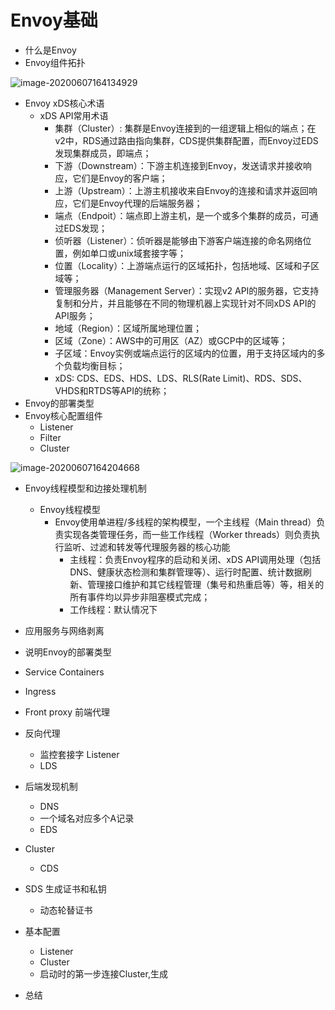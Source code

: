 # Envoy基础

- 什么是Envoy
- Envoy组件拓扑

![image-20200607164134929](C:\gitbooks\docs\devops\_media\istio\image-20200607164134929.png)

- Envoy xDS核心术语
  - xDS API常用术语
    - 集群（Cluster）: 集群是Envoy连接到的一组逻辑上相似的端点；在v2中，RDS通过路由指向集群，CDS提供集群配置，而Envoy过EDS发现集群成员，即端点；
    - 下游（Downstream）：下游主机连接到Envoy，发送请求并接收响应，它们是Envoy的客户端；
    - 上游（Upstream）：上游主机接收来自Envoy的连接和请求并返回响应，它们是Envoy代理的后端服务器；
    - 端点（Endpoit）：端点即上游主机，是一个或多个集群的成员，可通过EDS发现；
    - 侦听器（Listener）：侦听器是能够由下游客户端连接的命名网络位置，例如单口或unix域套接字等；
    - 位置（Locality）：上游端点运行的区域拓扑，包括地域、区域和子区域等；
    - 管理服务器（Management Server）：实现v2 API的服务器，它支持复制和分片，并且能够在不同的物理机器上实现针对不同xDS API的API服务；
    - 地域（Region）：区域所属地理位置；
    - 区域（Zone）：AWS中的可用区（AZ）或GCP中的区域等；
    - 子区域：Envoy实例或端点运行的区域内的位置，用于支持区域内的多个负载均衡目标；
    - xDS: CDS、EDS、HDS、LDS、RLS(Rate Limit)、RDS、SDS、VHDS和RTDS等API的统称；
- Envoy的部署类型
- Envoy核心配置组件
  - Listener
  - Filter
  - Cluster

![image-20200607164204668](C:\gitbooks\docs\devops\_media\istio\image-20200607164204668.png)

- Envoy线程模型和边接处理机制
  - Envoy线程模型
    - Envoy使用单进程/多线程的架构模型，一个主线程（Main thread）负责实现各类管理任务，而一些工作线程（Worker threads）则负责执行监听、过滤和转发等代理服务器的核心功能
      - 主线程：负责Envoy程序的启动和关闭、xDS API调用处理（包括DNS、健康状态检测和集群管理等）、运行时配置、统计数据刷新、管理接口维护和其它线程管理（集号和热重启等）等，相关的所有事件均以异步非阻塞模式完成；
      - 工作线程：默认情况下

- 应用服务与网络剥离
- 说明Envoy的部署类型
- Service Containers
- Ingress
- Front proxy 前端代理

- 反向代理
  - 监控套接字 Listener
  - LDS
- 后端发现机制
  - DNS
  - 一个域名对应多个A记录
  - EDS
- Cluster
  - CDS
- SDS 生成证书和私钥
  - 动态轮替证书
- 基本配置
  - Listener
  - Cluster
  - 启动时的第一步连接Cluster,生成
- 总结